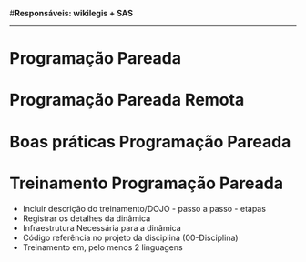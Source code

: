 #**Responsáveis: wikilegis + SAS**

***

# Programação Pareada

# Programação Pareada Remota

# Boas práticas Programação Pareada


# Treinamento Programação Pareada

- Incluir descrição do treinamento/DOJO - passo a passo - etapas
- Registrar os detalhes da dinâmica
- Infraestrutura Necessária para a dinâmica
- Código referência no projeto da disciplina (00-Disciplina)
- Treinamento em, pelo menos 2 linguagens


